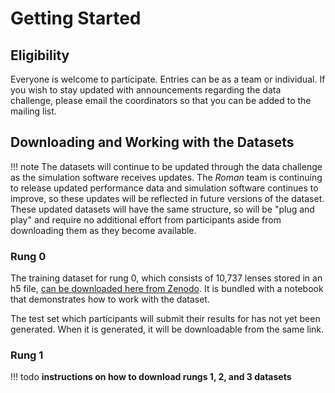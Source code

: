 # Getting Started

## Eligibility

Everyone is welcome to participate. Entries can be as a team or individual. If you wish to stay updated with announcements regarding the data challenge, please email the coordinators so that you can be added to the mailing list.

## Downloading and Working with the Datasets

!!! note
    The datasets will continue to be updated through the data challenge as the simulation software receives  updates. The *Roman* team is continuing to release updated performance data and simulation software continues to improve, so these updates will be reflected in future versions of the dataset. These updated datasets will have the same structure, so will be "plug and play" and require no additional effort from participants aside from downloading them as they become available.

### Rung 0

The training dataset for rung 0, which consists of 10,737 lenses stored in an h5 file, [can be downloaded here from Zenodo](https://doi.org/10.5281/zenodo.17391542). It is bundled with a notebook that demonstrates how to work with the dataset.

The test set which participants will submit their results for has not yet been generated. When it is generated, it will be downloadable from the same link.

### Rung 1
!!! todo
    **instructions on how to download rungs 1, 2, and 3 datasets**

